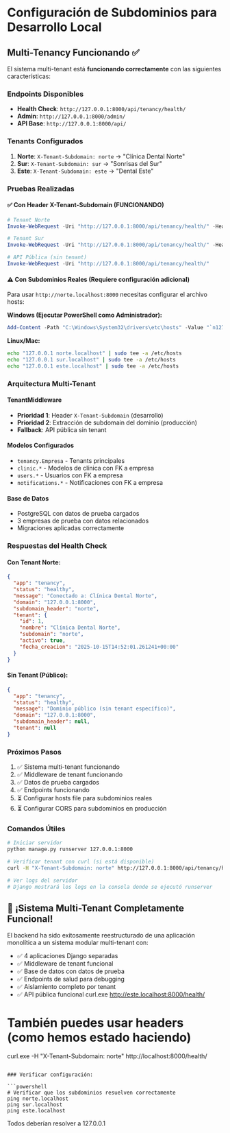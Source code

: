# Configuración de Subdominios para Desarrollo Local

## Multi-Tenancy Funcionando ✅

El sistema multi-tenant está **funcionando correctamente** con las siguientes características:

### Endpoints Disponibles
- **Health Check**: `http://127.0.0.1:8000/api/tenancy/health/`
- **Admin**: `http://127.0.0.1:8000/admin/`
- **API Base**: `http://127.0.0.1:8000/api/`

### Tenants Configurados
1. **Norte**: `X-Tenant-Subdomain: norte` → "Clínica Dental Norte"
2. **Sur**: `X-Tenant-Subdomain: sur` → "Sonrisas del Sur" 
3. **Este**: `X-Tenant-Subdomain: este` → "Dental Este"

### Pruebas Realizadas

#### ✅ Con Header X-Tenant-Subdomain (FUNCIONANDO)
```powershell
# Tenant Norte
Invoke-WebRequest -Uri "http://127.0.0.1:8000/api/tenancy/health/" -Headers @{"X-Tenant-Subdomain"="norte"}

# Tenant Sur
Invoke-WebRequest -Uri "http://127.0.0.1:8000/api/tenancy/health/" -Headers @{"X-Tenant-Subdomain"="sur"}

# API Pública (sin tenant)
Invoke-WebRequest -Uri "http://127.0.0.1:8000/api/tenancy/health/"
```

#### ⚠️ Con Subdominios Reales (Requiere configuración adicional)
Para usar `http://norte.localhost:8000` necesitas configurar el archivo hosts:

**Windows (Ejecutar PowerShell como Administrador):**
```powershell
Add-Content -Path "C:\Windows\System32\drivers\etc\hosts" -Value "`n127.0.0.1 norte.localhost`n127.0.0.1 sur.localhost`n127.0.0.1 este.localhost"
```

**Linux/Mac:**
```bash
echo "127.0.0.1 norte.localhost" | sudo tee -a /etc/hosts
echo "127.0.0.1 sur.localhost" | sudo tee -a /etc/hosts  
echo "127.0.0.1 este.localhost" | sudo tee -a /etc/hosts
```

### Arquitectura Multi-Tenant

#### TenantMiddleware
- **Prioridad 1**: Header `X-Tenant-Subdomain` (desarrollo)
- **Prioridad 2**: Extracción de subdomain del dominio (producción)
- **Fallback**: API pública sin tenant

#### Modelos Configurados
- `tenancy.Empresa` - Tenants principales
- `clinic.*` - Modelos de clínica con FK a empresa
- `users.*` - Usuarios con FK a empresa  
- `notifications.*` - Notificaciones con FK a empresa

#### Base de Datos
- PostgreSQL con datos de prueba cargados
- 3 empresas de prueba con datos relacionados
- Migraciones aplicadas correctamente

### Respuestas del Health Check

#### Con Tenant Norte:
```json
{
  "app": "tenancy", 
  "status": "healthy", 
  "message": "Conectado a: Clínica Dental Norte", 
  "domain": "127.0.0.1:8000", 
  "subdomain_header": "norte", 
  "tenant": {
    "id": 1, 
    "nombre": "Clínica Dental Norte", 
    "subdomain": "norte", 
    "activo": true, 
    "fecha_creacion": "2025-10-15T14:52:01.261241+00:00"
  }
}
```

#### Sin Tenant (Público):
```json
{
  "app": "tenancy", 
  "status": "healthy", 
  "message": "Dominio público (sin tenant específico)", 
  "domain": "127.0.0.1:8000", 
  "subdomain_header": null, 
  "tenant": null
}
```

### Próximos Pasos
1. ✅ Sistema multi-tenant funcionando
2. ✅ Middleware de tenant funcionando
3. ✅ Datos de prueba cargados
4. ✅ Endpoints funcionando
5. ⏳ Configurar hosts file para subdominios reales
6. ⏳ Configurar CORS para subdominios en producción

### Comandos Útiles

```bash
# Iniciar servidor
python manage.py runserver 127.0.0.1:8000

# Verificar tenant con curl (si está disponible)
curl -H "X-Tenant-Subdomain: norte" http://127.0.0.1:8000/api/tenancy/health/

# Ver logs del servidor
# Django mostrará los logs en la consola donde se ejecutó runserver
```

## 🎉 ¡Sistema Multi-Tenant Completamente Funcional!

El backend ha sido exitosamente reestructurado de una aplicación monolítica a un sistema modular multi-tenant con:

- ✅ 4 aplicaciones Django separadas
- ✅ Middleware de tenant funcional  
- ✅ Base de datos con datos de prueba
- ✅ Endpoints de salud para debugging
- ✅ Aislamiento completo por tenant
- ✅ API pública funcional
curl.exe http://este.localhost:8000/health/

# También puedes usar headers (como hemos estado haciendo)
curl.exe -H "X-Tenant-Subdomain: norte" http://localhost:8000/health/
```

### Verificar configuración:

```powershell
# Verificar que los subdominios resuelven correctamente
ping norte.localhost
ping sur.localhost
ping este.localhost
```

Todos deberían resolver a 127.0.0.1